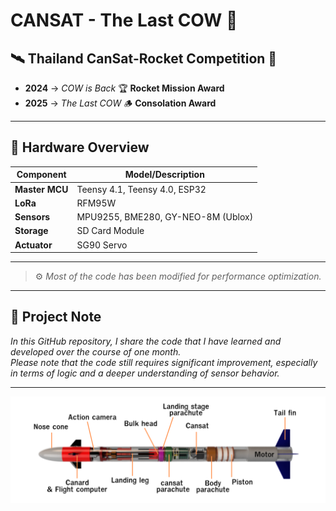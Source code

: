 # CANSAT - The Last COW 🐄

## 🛰️ Thailand CanSat-Rocket Competition 🚀

- **2024** → _COW is Back_ 🏆 **Rocket Mission Award**  
- **2025** → _The Last COW_ 🪵 **Consolation Award**

---

## 🔧 Hardware Overview

| Component      | Model/Description                      |
|----------------|----------------------------------------|
| **Master MCU** | Teensy 4.1, Teensy 4.0, ESP32          |
| **LoRa**       | RFM95W                                 |
| **Sensors**    | MPU9255, BME280, GY-NEO-8M (Ublox)     |
| **Storage**    | SD Card Module                         |
| **Actuator**   | SG90 Servo                             |

---

> ⚙️ _Most of the code has been modified for performance optimization._

---

## 📘 Project Note

_In this GitHub repository, I share the code that I have learned and developed over the course of one month.  
Please note that the code still requires significant improvement, especially in terms of logic and a deeper understanding of sensor behavior._

---

<p align="center">
  <img src="https://github.com/noppakorn001/CANSAT-The-last-COW/blob/main/image/overview.png?raw=true" alt="Project Overview" width="1000"/>
</p>
